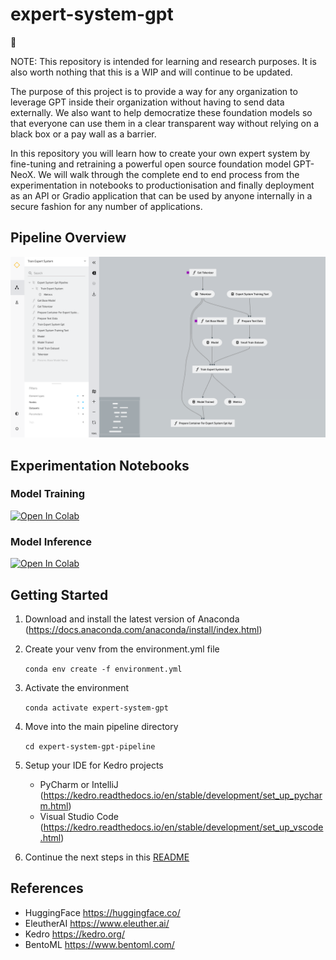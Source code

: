 # expert-system-gpt

:notebook:

NOTE: This repository is intended for learning and research purposes. It is also worth nothing that this is a WIP and will continue to be updated.

The purpose of this project is to provide a way for any organization to leverage GPT inside their organization without having to send data externally. We also want to help democratize these foundation models so that everyone can use them in a clear transparent way without relying on a black box or a pay wall as a barrier. 

In this repository you will learn how to create your own expert system by fine-tuning and retraining a powerful open source foundation model GPT-NeoX. We will walk through the complete end to end process from the experimentation in notebooks to productionisation and finally deployment as an API or Gradio application that can be used by anyone internally in a secure fashion for any number of applications.


## Pipeline Overview 

![kedro_pipeline_train_flow](image/kedro_expert_system_gpt_train.png)


## Experimentation Notebooks

### Model Training
[![Open In Colab](https://colab.research.google.com/assets/colab-badge.svg)](https://colab.research.google.com/github/ShawnKyzer/expert-system-gpt/blob/main/expert-system-gpt-pipeline/notebooks/colab_expert_system_train.ipynb)

### Model Inference
[![Open In Colab](https://colab.research.google.com/assets/colab-badge.svg)](https://colab.research.google.com/github/ShawnKyzer/expert-system-gpt/blob/main/expert-system-gpt-pipeline/notebooks/colab_expert_system_inference.ipynb)

## Getting Started
1. Download and install the latest version of Anaconda (https://docs.anaconda.com/anaconda/install/index.html)
2. Create your venv from the environment.yml file
   
    ```conda env create -f environment.yml```
3. Activate the environment
    
    ```conda activate expert-system-gpt```
4. Move into the main pipeline directory
    
    ```cd expert-system-gpt-pipeline```
5. Setup your IDE for Kedro projects
   * PyCharm or IntelliJ (https://kedro.readthedocs.io/en/stable/development/set_up_pycharm.html)
   * Visual Studio Code (https://kedro.readthedocs.io/en/stable/development/set_up_vscode.html)
5. Continue the next steps in this [README](expert-system-gpt-pipeline/README.md)

## References

* HuggingFace https://huggingface.co/
* EleutherAI https://www.eleuther.ai/
* Kedro https://kedro.org/
* BentoML https://www.bentoml.com/
